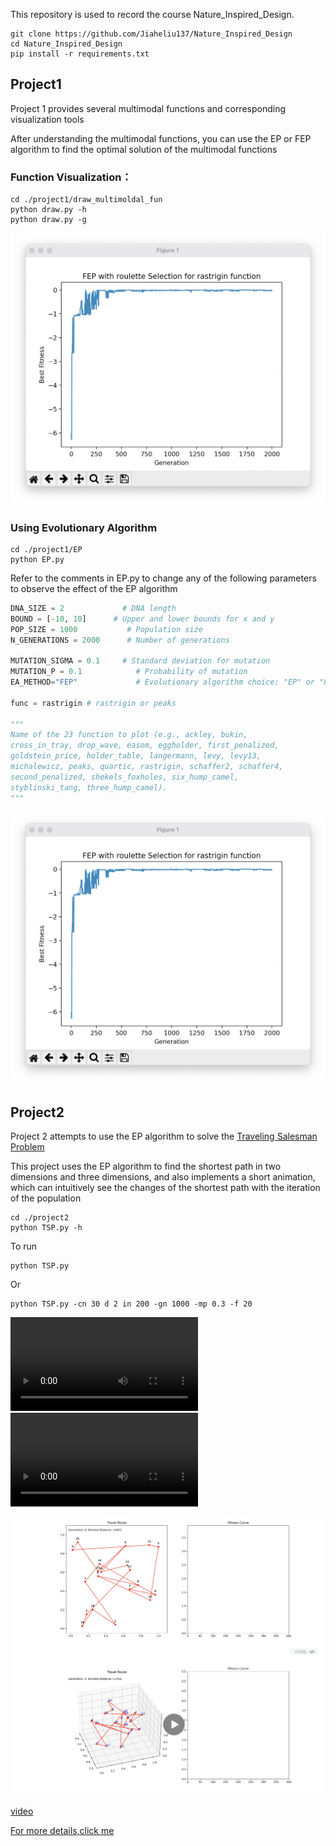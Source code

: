 This repository is used to record the course Nature_Inspired_Design.

```
git clone https://github.com/Jiaheliu137/Nature_Inspired_Design
cd Nature_Inspired_Design
pip install -r requirements.txt
```

## Project1

Project 1 provides several multimodal functions and corresponding visualization tools

After understanding the multimodal functions, you can use the EP or FEP algorithm to find the optimal solution of the multimodal functions

### Function Visualization：

```
cd ./project1/draw_multimoldal_fun
python draw.py -h
python draw.py -g
```

![截屏2023-07-27 06.32.11](./README.assets/%E6%88%AA%E5%B1%8F2023-07-27%2006.32.11.png)



### Using Evolutionary Algorithm

```
cd ./project1/EP
python EP.py
```

Refer to the comments in EP.py to change any of the following parameters to observe the effect of the EP algorithm

```python
DNA_SIZE = 2             # DNA length
BOUND = [-10, 10]      # Upper and lower bounds for x and y
POP_SIZE = 1000           # Population size
N_GENERATIONS = 2000      # Number of generations

MUTATION_SIGMA = 0.1     # Standard deviation for mutation
MUTATION_P = 0.1            # Probability of mutation
EA_METHOD="FEP"             # Evolutionary algorithm choice: "EP" or "FEP"

func = rastrigin # rastrigin or peaks

"""
Name of the 23 function to plot (e.g., ackley, bukin,
cross_in_tray, drop_wave, easom, eggholder, first_penalized,
goldstein_price, holder_table, langermann, levy, levy13,
michalewicz, peaks, quartic, rastrigin, schaffer2, schaffer4,
second_penalized, shekels_foxholes, six_hump_camel,
styblinski_tang, three_hump_camel).
"""
```

![截屏2023-07-27 06.32.11](./README.assets/%E6%88%AA%E5%B1%8F2023-07-27%2006.32.11.png)

## Project2

Project 2 attempts to use the EP algorithm to solve the [Traveling Salesman Problem](https://en.wikipedia.org/wiki/Traveling_salesman_problem)

This project uses the EP algorithm to find the shortest path in two dimensions and three dimensions, and also implements a short animation, which can intuitively see the changes of the shortest path with the iteration of the population

```
cd ./project2
python TSP.py -h
```

To run

```
python TSP.py 
```

Or

```
python TSP.py -cn 30 d 2 in 200 -gn 1000 -mp 0.3 -f 20
```

<video controls>
  <source src="./project2/imgs/animation_2d.mp4" type="video/mp4">
</video>

<video controls>
  <source src="./project2/imgs/animation_3d.mp4" type="video/mp4">
</video>


![eg](./README.assets/%E6%88%AA%E5%B1%8F2023-07-27%2010.25.12.png)

[video](./project2/imgs)



[For more details,click me](./detail.md)



